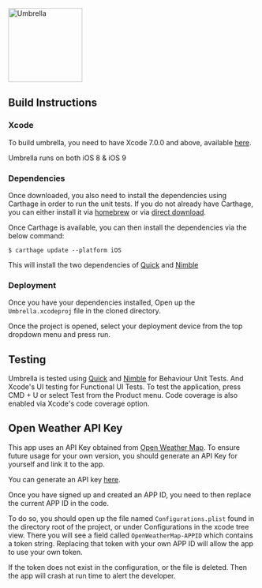 <img src="http://i.imgur.com/DxyDk5B.png" alt="Umbrella" height="150" width="150" />

## Build Instructions

### Xcode
To build umbrella, you need to have Xcode 7.0.0 and above, available [here](https://developer.apple.com/xcode/downloads/).

Umbrella runs on both iOS 8 & iOS 9

### Dependencies
Once downloaded, you also need to install the dependencies using Carthage in order to run the unit tests. If you do not already have Carthage, you can either install it via [homebrew](http://brew.sh) or via [direct download](https://github.com/Carthage/Carthage/releases).

Once Carthage is available, you can then install the dependencies via the below command:

```
$ carthage update --platform iOS
```

This will install the two dependencies of [Quick](https://github.com/Quick/Quick) and [Nimble](https://github.com/Quick/Nimble)

### Deployment

Once you have your dependencies installed, Open up the `Umbrella.xcodeproj` file in the cloned directory.

Once the project is opened, select your deployment device from the top dropdown menu and press run. 

## Testing

Umbrella is tested using [Quick](https://github.com/Quick/Quick) and [Nimble](https://github.com/Nimble/Nimble) for Behaviour Unit Tests. And Xcode's UI testing for Functional UI Tests. To test the application, press CMD + U or select Test from the Product menu. Code coverage is also enabled via Xcode's code coverage option. 

## Open Weather API Key

This app uses an API Key obtained from [Open Weather Map](http://openweathermap.org). To ensure future usage for your own version, you should generate an API Key for yourself and link it to the app. 

You can generate an API key [here](http://openweathermap.org/appid).

Once you have signed up and created an APP ID, you need to then replace the current APP ID in the code. 

To do so, you should open up the file named `Configurations.plist` found in the directory root of the project, or under Configurations in the xcode tree view. There you will see a field called `OpenWeatherMap-APPID` which contains a token string. Replacing that token with your own APP ID will allow the app to use your own token. 

If the token does not exist in the configuration, or the file is deleted. Then the app will crash at run time to alert the developer.
